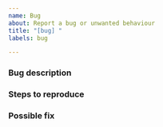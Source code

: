 ```yaml
---
name: Bug
about: Report a bug or unwanted behaviour
title: "[bug] "
labels: bug

---
```


### Bug description
<!-- Put here a detailed description about the bug. -->

### Steps to reproduce
<!--
Describe (In steps if possible) what did you do to find the bug.
Avoid saying: "Just join a match and play" (What gamemode, what settings were active, etc.)

Please include useful information like what settings were you using.
-->

### <!-- Optional --> Possible fix
<!--
If you think you found a solution (even just a general idea) put it here. Make sure you use code blocks for code using:
```cpp
// Your code
```
-->
